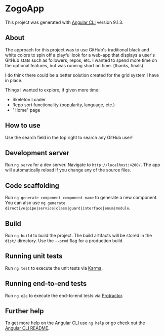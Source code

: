 # ZogoApp

This project was generated with [Angular CLI](https://github.com/angular/angular-cli) version 9.1.3.

## About

The approach for this project was to use GitHub's traditional black and white colors to spin off a playful look for a web-app that displays a user's GitHub stats such as followers, repos, etc. I wanted to spend more time on the optional features, but was running short on time. (thanks, finals)

I do think there could be a better solution created for the grid system I have in place.

Things I wanted to explore, if given more time:
- Skeleton Loader
- Repo sort functionality (popularity, language, etc.)
- "Home" page

## How to use

Use the search field in the top right to search any GitHub user!

## Development server

Run `ng serve` for a dev server. Navigate to `http://localhost:4200/`. The app will automatically reload if you change any of the source files.

## Code scaffolding

Run `ng generate component component-name` to generate a new component. You can also use `ng generate directive|pipe|service|class|guard|interface|enum|module`.

## Build

Run `ng build` to build the project. The build artifacts will be stored in the `dist/` directory. Use the `--prod` flag for a production build.

## Running unit tests

Run `ng test` to execute the unit tests via [Karma](https://karma-runner.github.io).

## Running end-to-end tests

Run `ng e2e` to execute the end-to-end tests via [Protractor](http://www.protractortest.org/).

## Further help

To get more help on the Angular CLI use `ng help` or go check out the [Angular CLI README](https://github.com/angular/angular-cli/blob/master/README.md).
